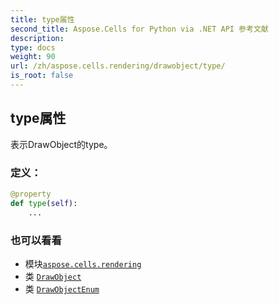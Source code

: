 ```yaml
---
title: type属性
second_title: Aspose.Cells for Python via .NET API 参考文献
description:
type: docs
weight: 90
url: /zh/aspose.cells.rendering/drawobject/type/
is_root: false
---
```

## type属性

表示DrawObject的type。
### 定义：
```python
@property
def type(self):
    ...
```

### 也可以看看
* 模块[`aspose.cells.rendering`](../../)
* 类 [`DrawObject`](/cells/python-net/zh/aspose.cells.rendering/drawobject)
* 类 [`DrawObjectEnum`](/cells/python-net/zh/aspose.cells.rendering/drawobjectenum)
